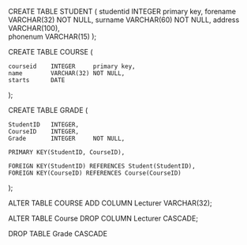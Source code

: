 CREATE TABLE STUDENT (
    studentid	INTEGER	       primary key,
    forename	    VARCHAR(32)	   NOT NULL,
    surname	    VARCHAR(60)	   NOT NULL,
    address	    VARCHAR(100),	
    phonenum  	VARCHAR(15)
);



CREATE TABLE COURSE (

	courseid	INTEGER	    primary key,
    name	    VARCHAR(32)	NOT NULL,
    starts	    DATE
);



CREATE TABLE GRADE (

	StudentID	INTEGER,
    CourseID	INTEGER,
    Grade	    INTEGER     NOT NULL,
	
	PRIMARY KEY(StudentID, CourseID),

    FOREIGN KEY(StudentID) REFERENCES Student(StudentID),
    FOREIGN KEY(CourseID) REFERENCES Course(CourseID)
);


ALTER TABLE COURSE
    ADD COLUMN Lecturer VARCHAR(32);



ALTER TABLE Course 
   DROP COLUMN Lecturer CASCADE;



DROP TABLE Grade CASCADE


